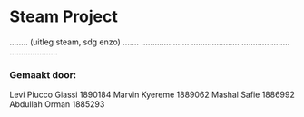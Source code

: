 #  Steam Project 

........ (uitleg steam, sdg enzo) .......
.....................
.....................
.....................
.....................


### Gemaakt door:

Levi Piucco Giassi 1890184
Marvin Kyereme 1889062
Mashal Safie 1886992 
Abdullah Orman 1885293
